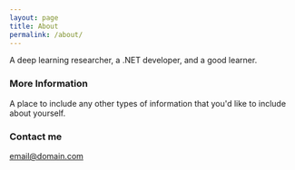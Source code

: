 ```yaml
---
layout: page
title: About
permalink: /about/
---
```


A deep learning researcher, a .NET developer, and a good learner.

### More Information

A place to include any other types of information that you'd like to include about yourself.

### Contact me

[email@domain.com](mailto:email@domain.com)
